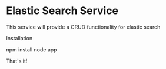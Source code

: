 Elastic Search Service
=======================

This service will provide a CRUD functionality for elastic search

Installation

npm install
node app

That's it!
